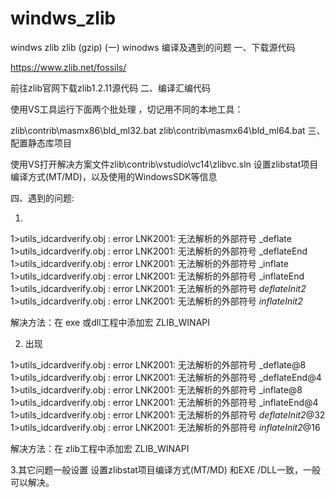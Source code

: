 # windws_zlib
windws zlib
zlib (gzip) (一) winodws 编译及遇到的问题
一、下载源代码

https://www.zlib.net/fossils/

前往zlib官网下载zlib1.2.11源代码
二、编译汇编代码

使用VS工具运行下面两个批处理 ，切记用不同的本地工具：

zlib\contrib\masmx86\bld_ml32.bat
zlib\contrib\masmx64\bld_ml64.bat
三、配置静态库项目

使用VS打开解决方案文件zlib\contrib\vstudio\vc14\zlibvc.sln
设置zlibstat项目编译方式(MT/MD)，以及使用的WindowsSDK等信息

四、遇到的问题:

1.

1>utils_idcardverify.obj : error LNK2001: 无法解析的外部符号 _deflate
1>utils_idcardverify.obj : error LNK2001: 无法解析的外部符号 _deflateEnd
1>utils_idcardverify.obj : error LNK2001: 无法解析的外部符号 _inflate
1>utils_idcardverify.obj : error LNK2001: 无法解析的外部符号 _inflateEnd
1>utils_idcardverify.obj : error LNK2001: 无法解析的外部符号 _deflateInit2_
1>utils_idcardverify.obj : error LNK2001: 无法解析的外部符号 _inflateInit2_

解决方法：在 exe 或dll工程中添加宏 ZLIB_WINAPI

2. 出现

1>utils_idcardverify.obj : error LNK2001: 无法解析的外部符号 _deflate@8
1>utils_idcardverify.obj : error LNK2001: 无法解析的外部符号 _deflateEnd@4
1>utils_idcardverify.obj : error LNK2001: 无法解析的外部符号 _inflate@8
1>utils_idcardverify.obj : error LNK2001: 无法解析的外部符号 _inflateEnd@4
1>utils_idcardverify.obj : error LNK2001: 无法解析的外部符号 _deflateInit2_@32
1>utils_idcardverify.obj : error LNK2001: 无法解析的外部符号 _inflateInit2_@16

解决方法：在 zlib工程中添加宏 ZLIB_WINAPI
 
3.其它问题一般设置 设置zlibstat项目编译方式(MT/MD) 和EXE /DLL一致，一般可以解决。
